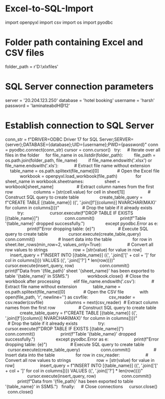 # Excel-to-SQL-Import

import openpyxl
import csv
import os
import pyodbc
 
# Folder path containing Excel and CSV files
folder_path = r'D:\xlxfiles'
 
# SQL Server connection parameters
server = '20.204.123.250'
database = 'hotel booking'
username = 'harsh'
password = 'laminateabdH@12'
 
# Establish connection to SQL Server
conn_str = f"DRIVER=ODBC Driver 17 for SQL Server;SERVER={server};DATABASE={database};UID={username};PWD={password}"
conn = pyodbc.connect(conn_str)
cursor = conn.cursor()
 
try:
    # Iterate over all files in the folder
    for file_name in os.listdir(folder_path):
        file_path = os.path.join(folder_path, file_name)
        if file_name.endswith('.xlsx') or file_name.endswith('.xls'):
            # Extract file name without extension
            table_name = os.path.splitext(file_name)[0]
 
            # Open the Excel file
            workbook = openpyxl.load_workbook(file_path)
 
            for sheet_name in workbook.sheetnames:
                sheet = workbook[sheet_name]
 
                # Extract column names from the first row
                columns = [str(cell.value) for cell in sheet[1]]
 
                # Construct SQL query to create table
                create_table_query = f"CREATE TABLE [{table_name}] ({', '.join([f'[{column}] NVARCHAR(MAX)' for column in columns])})"
 
                # Drop the table if it already exists
                try:
                    cursor.execute(f"DROP TABLE IF EXISTS [{table_name}]")
                    conn.commit()
                    print(f"Table '{table_name}' dropped successfully.")
                except pyodbc.Error as e:
                    print(f"Error dropping table: {e}")
 
                # Execute SQL query to create table
                cursor.execute(create_table_query)
                conn.commit()
 
                # Insert data into the table
                for row in sheet.iter_rows(min_row=2, values_only=True):
                    # Convert all row values to strings
                    row = [str(value) for value in row]
                    insert_query = f"INSERT INTO [{table_name}] ({', '.join(['[' + col + ']' for col in columns])}) VALUES ({', '.join(['?'] * len(row))})"            
                    cursor.execute(insert_query, row)
                    conn.commit()
 
                print(f"Data from '{file_path}' sheet '{sheet_name}' has been exported to table '{table_name}' in SSMS.")
 
            workbook.close()  # Close the workbook after processing
 
        elif file_name.endswith('.csv'):
            # Extract file name without extension
            table_name = os.path.splitext(file_name)[0]
 
            # Open the CSV file
            with open(file_path, 'r', newline='') as csvfile:
                csv_reader = csv.reader(csvfile)
                columns = next(csv_reader)  # Extract column names from the first row
 
                # Construct SQL query to create table
                create_table_query = f"CREATE TABLE [{table_name}] ({', '.join([f'[{column}] NVARCHAR(MAX)' for column in columns])})"
 
                # Drop the table if it already exists
                try:
                    cursor.execute(f"DROP TABLE IF EXISTS [{table_name}]")
                    conn.commit()
                    print(f"Table '{table_name}' dropped successfully.")
                except pyodbc.Error as e:
                    print(f"Error dropping table: {e}")
 
                # Execute SQL query to create table
                cursor.execute(create_table_query)
                conn.commit()
 
                # Insert data into the table
                for row in csv_reader:
                    # Convert all row values to strings
                    row = [str(value) for value in row]
                    insert_query = f"INSERT INTO [{table_name}] ({', '.join(['[' + col + ']' for col in columns])}) VALUES ({', '.join(['?'] * len(row))})"            
                    cursor.execute(insert_query, row)
                    conn.commit()
 
                print(f"Data from '{file_path}' has been exported to table '{table_name}' in SSMS.")
 
finally:
    # Close connections
    cursor.close()
    conn.close()

